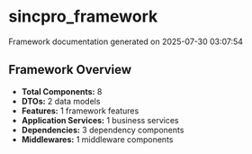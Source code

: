 # sincpro_framework

Framework documentation generated on 2025-07-30 03:07:54

## Framework Overview

- **Total Components:** 8
- **DTOs:** 2 data models
- **Features:** 1 framework features
- **Application Services:** 1 business services
- **Dependencies:** 3 dependency components
- **Middlewares:** 1 middleware components